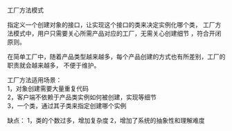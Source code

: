 工厂方法模式

指定义一个创建对象的接口，让实现这个接口的类来决定实例化哪个类，
工厂方法模式中，用户只需要关心所需产品对应的工厂，无需关心创建细节
，符合开闭原则。

在简单工厂中，随着产品类型越来越多，每个产品创建的方式也有所差别，工厂的职责就会越来越多，
不便于维护。


工厂方法适用场景：  
1，对象创建需要大量重复代码  
2，客户端不依赖于产品类实例如何被创建，实现等细节  
3，一个类，通过其子类来指定创建哪个实例

缺点：
1，类的个数过多，增加复杂度
2，增加了系统的抽象性和理解难度
